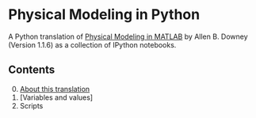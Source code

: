 Physical Modeling in Python
===========================

A Python translation of [Physical Modeling in
MATLAB](http://greenteapress.com/matlab/) by Allen B. Downey 
(Version 1.1.6) as a collection of IPython notebooks.


Contents
--------

0. [About this translation](http://nbviewer.ipython.org/urls/raw.github.com/vanzaj/phys_mod_py/master/00-About.ipynb)
1. [Variables and values]
2. Scripts
